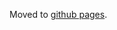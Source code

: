 Moved to [github pages](https://hubmapconsortium.github.io/ingest-validation-tools/singular-genomics-g4x/).
